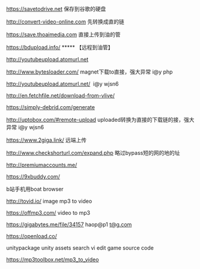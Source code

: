 https://savetodrive.net 保存到谷歌的硬盘

http://convert-video-online.com 先转换成直的链

https://save.thoaimedia.com  直接上传到油的管

https://bdupload.info/  ***** 【远程到油管】

http://youtubeupload.atomurl.net

http://www.bytesloader.com/ magnet下载to直接，强大异常 i@y php

http://youtubeupload.atomurl.net/  i@y wjsn6

http://en.fetchfile.net/download-from-vlive/

https://simply-debrid.com/generate

http://uptobox.com/#remote-upload uploaded转换为直接的下载链的接，强大异常 i@y wjsn6

https://www.2giga.link/ 远端上传

http://www.checkshorturl.com/expand.php 略过bypass短的网的地的址

http://premiumaccounts.me/

https://9xbuddy.com/

b站手机用boat browser

http://tovid.io/  image mp3 to video

https://offmp3.com/ video to mp3


https://gigabytes.me/file/34157  haop@p1 t@g.com


https://openload.co/


unitypackage unity assets search
vi edit game source code


https://mp3toolbox.net/mp3_to_video

